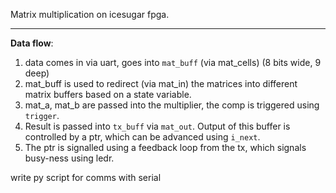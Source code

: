 Matrix multiplication on icesugar fpga.

---

**Data flow**:
1. data comes in via uart, goes into `mat_buff` (via mat_cells) (8 bits wide, 9 deep)
2. mat_buff is used to redirect (via mat_in) the matrices into different matrix buffers based on a state variable.
3. mat_a, mat_b are passed into the multiplier, the comp is triggered using `trigger`.
4. Result is passed into `tx_buff` via `mat_out`. Output of this buffer is controlled by a ptr,
   which can be advanced using `i_next`.
5. The ptr is signalled using a feedback loop from the tx, which signals busy-ness using ledr.

write py script for comms with serial

